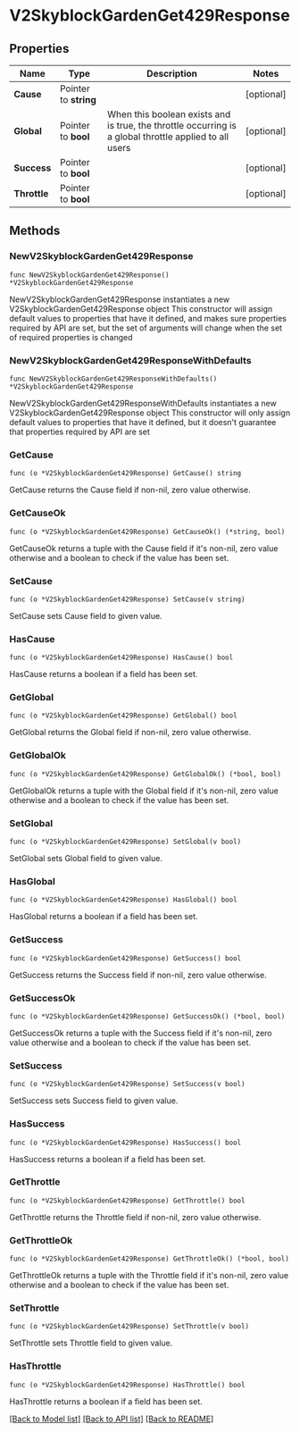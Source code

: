 # V2SkyblockGardenGet429Response

## Properties

Name | Type | Description | Notes
------------ | ------------- | ------------- | -------------
**Cause** | Pointer to **string** |  | [optional] 
**Global** | Pointer to **bool** | When this boolean exists and is true, the throttle occurring is a global throttle applied to all users | [optional] 
**Success** | Pointer to **bool** |  | [optional] 
**Throttle** | Pointer to **bool** |  | [optional] 

## Methods

### NewV2SkyblockGardenGet429Response

`func NewV2SkyblockGardenGet429Response() *V2SkyblockGardenGet429Response`

NewV2SkyblockGardenGet429Response instantiates a new V2SkyblockGardenGet429Response object
This constructor will assign default values to properties that have it defined,
and makes sure properties required by API are set, but the set of arguments
will change when the set of required properties is changed

### NewV2SkyblockGardenGet429ResponseWithDefaults

`func NewV2SkyblockGardenGet429ResponseWithDefaults() *V2SkyblockGardenGet429Response`

NewV2SkyblockGardenGet429ResponseWithDefaults instantiates a new V2SkyblockGardenGet429Response object
This constructor will only assign default values to properties that have it defined,
but it doesn't guarantee that properties required by API are set

### GetCause

`func (o *V2SkyblockGardenGet429Response) GetCause() string`

GetCause returns the Cause field if non-nil, zero value otherwise.

### GetCauseOk

`func (o *V2SkyblockGardenGet429Response) GetCauseOk() (*string, bool)`

GetCauseOk returns a tuple with the Cause field if it's non-nil, zero value otherwise
and a boolean to check if the value has been set.

### SetCause

`func (o *V2SkyblockGardenGet429Response) SetCause(v string)`

SetCause sets Cause field to given value.

### HasCause

`func (o *V2SkyblockGardenGet429Response) HasCause() bool`

HasCause returns a boolean if a field has been set.

### GetGlobal

`func (o *V2SkyblockGardenGet429Response) GetGlobal() bool`

GetGlobal returns the Global field if non-nil, zero value otherwise.

### GetGlobalOk

`func (o *V2SkyblockGardenGet429Response) GetGlobalOk() (*bool, bool)`

GetGlobalOk returns a tuple with the Global field if it's non-nil, zero value otherwise
and a boolean to check if the value has been set.

### SetGlobal

`func (o *V2SkyblockGardenGet429Response) SetGlobal(v bool)`

SetGlobal sets Global field to given value.

### HasGlobal

`func (o *V2SkyblockGardenGet429Response) HasGlobal() bool`

HasGlobal returns a boolean if a field has been set.

### GetSuccess

`func (o *V2SkyblockGardenGet429Response) GetSuccess() bool`

GetSuccess returns the Success field if non-nil, zero value otherwise.

### GetSuccessOk

`func (o *V2SkyblockGardenGet429Response) GetSuccessOk() (*bool, bool)`

GetSuccessOk returns a tuple with the Success field if it's non-nil, zero value otherwise
and a boolean to check if the value has been set.

### SetSuccess

`func (o *V2SkyblockGardenGet429Response) SetSuccess(v bool)`

SetSuccess sets Success field to given value.

### HasSuccess

`func (o *V2SkyblockGardenGet429Response) HasSuccess() bool`

HasSuccess returns a boolean if a field has been set.

### GetThrottle

`func (o *V2SkyblockGardenGet429Response) GetThrottle() bool`

GetThrottle returns the Throttle field if non-nil, zero value otherwise.

### GetThrottleOk

`func (o *V2SkyblockGardenGet429Response) GetThrottleOk() (*bool, bool)`

GetThrottleOk returns a tuple with the Throttle field if it's non-nil, zero value otherwise
and a boolean to check if the value has been set.

### SetThrottle

`func (o *V2SkyblockGardenGet429Response) SetThrottle(v bool)`

SetThrottle sets Throttle field to given value.

### HasThrottle

`func (o *V2SkyblockGardenGet429Response) HasThrottle() bool`

HasThrottle returns a boolean if a field has been set.


[[Back to Model list]](../README.md#documentation-for-models) [[Back to API list]](../README.md#documentation-for-api-endpoints) [[Back to README]](../README.md)


